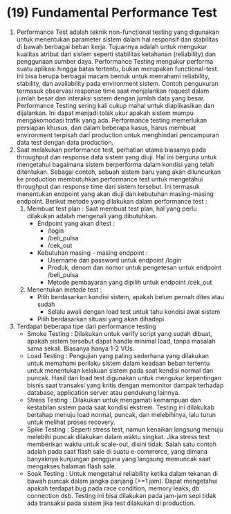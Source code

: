 # (19) Fundamental Performance Test

1. Performance Test adalah teknik non-functional testing yang digunakan untuk menentukan parameter sistem dalam hal responsif dan stabilitas di bawah berbagai beban kerja. Tujuannya adalah untuk mengukur kualitas atribut dari sistem seperti stabilitas ketahanan (reliability) dan penggunaan sumber daya. Performance Testing mengukur performa suatu aplikasi hingga batas tertentu, bukan merupakan functional-test. Ini bisa berupa berbagai macam bentuk untuk memahami reliability, stability, dan availability pada environment sistem. Contoh pengukuran termasuk observasi response time saat menjalankan request dalam jumlah besar dan interaksi sistem dengan jumlah data yang besar. Performance Testing sering kali cukup mahal untuk diaplikasikan dan dijalankan. Ini dapat menjadi tolak ukur apakah sistem mampu mengakomodasi trafik yang ada. Performance testing memerlukan persiapan khusus, dan dalam beberapa kasus, harus membuat environment terpisah dari production untuk menghindari pencampuran data test dengan data production.
2. Saat melakukan performance test, perhatian utama biasanya pada throughput dan response data sistem yang diuji. Hal ini berguna untuk mengetahui bagaimana sistem berperforma dalam kondisi yang telah ditentukan. Sebagai contoh, sebuah sistem baru yang akan diluncurkan ke production membutuhkan performance test untuk mengetahui throughput dan response time dari sistem tersebut. Ini termasuk menentukan endpoint yang akan diuji dan kebutuhan masing-masing endpoint. Berikut metode yang dilakukan dalam performance test :
    1. Membuat test plan : Saat membuat test plan, hal yang perlu dilakukan adalah mengenali yang dibutuhkan.
        - Endpoint yang akan ditest :
            - /login
            - /beli_pulsa
            - /cek_out 
        - Kebutuhan masing - masing endpoint : 
            - Username dan password untuk endpoint /login
            - Produk, denom dan nomor untuk pengetesan untuk endpoint /beli_pulsa
            - Metode pembayaran yang dipilih untuk endpoint /cek_out
    2. Menentukan metode test : 
        - Pilih berdasarkan kondisi sistem, apakah belum pernah dites atau sudah
            - Selalu awali dengan load test untuk tahu kondisi awal sistem
        - Pilih berdasarkan situasi yang akan dihadapi
3. Terdapat beberapa tipe dari performance testing
    - Smoke Testing : Dilakukan untuk verify script yang sudah dibuat, apakah sistem  tersebut dapat handle minimal load, tanpa masalah sama sekali. Biasanya hanya  1-2 VUs.
    - Load Testing : Pengujian yang paling sederhana yang dilakukan untuk memahami perilaku sistem dalam keadaan beban tertentu untuk menentukan kelakuan sistem pada saat kondisi normal dan puncak. Hasil dari load test digunakan untuk mengukur kepentingan bisnis saat transaksi yang kritis dengan memonitor dampak terhadap database, application server atau pendukung lainnya. 
    - Stress Testing : Dilakukan untuk mengamati  kemampuan dan kestabilan sistem pada saat kondisi ekstrem. Testing ini dilakukab bertahap  menuju load normal, puncak, dan melebihinya, lalu turun untuk melihat proses  recovery.
    -  Spike Testing : Seperti stress test, namun kenaikan langsung menuju melebihi puncak  dilakukan dalam waktu singkat. Jika stress test memberikan waktu untuk  scale-out, disini tidak. Salah satu contoh adalah pada saat flash sale di suatu e-commerce, yang  dimana banyaknya kunjungan pengguna yang langsung memuncak saat  mengakses halaman flash sale.
    - Soak Testing : Untuk mengetahui reliability ketika dalam tekanan di bawah puncak dalam  jangka panjang (>=1 jam). Dapat mengetahui apakah terdapat bug pada race  condition, memory leaks, db connection dsb. Testing ini bisa dilakukan pada jam-jam sepi tidak ada transaksi pada sistem  jika test dilakukan di production.
